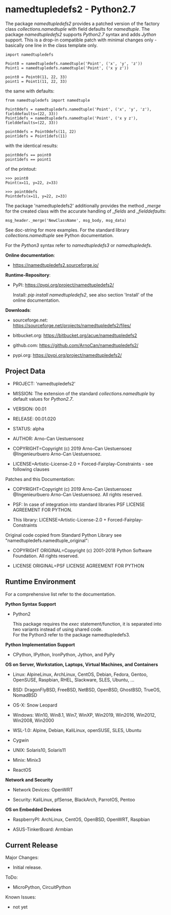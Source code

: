namedtupledefs2 - Python2.7
===========================

The package *namedtupledefs2* provides a patched version of the factory class
*collections.namedtuple* with field defaults for *namedtuple*. The package
*namedtupledefs2* supports *Python2.7* syntax and adds *Jython* support. This
is a drop-in compatible patch with minimal changes only - basically one line
in the class template only.

	import namedtupledefs
	
	Point0 = namedtupledefs.namedtuple('Point', ('x', 'y', 'z'))
	Point1 = namedtupledefs.namedtuple('Point', ('x y z'))
	
	point0 = Point0(11, 22, 33) 
	point1 = Point1(11, 22, 33) 

the same with defaults:

	from namedtupledefs import namedtuple
	
	Point0defs = namedtupledefs.namedtuple('Point', ('x', 'y', 'z'), fielddefaults=(22, 33))
	Point1defs = namedtupledefs.namedtuple('Point', ('x y z'), fielddefaults=(22, 33))
	
	point0defs = Point0defs(11, 22) 
	point1defs = Point1defs(11) 

with the identical results:
	
	point0defs == point0 
	point1defs == point1 

of the printout:

	>>> point0
	Point(x=11, y=22, z=33)
	
	>>> point0defs
	Pointdefs(x=11, y=22, z=33)

The package 'namedtupledefs2' additionally provides the method *_merge* for the
created class with the accurate handling of *_fields* and *_fielddefaults*:

	msg_header._merge('NewClassName', msg_body, msg_data)

See doc-string for more examples.
For the standard library *collections.namedtuple* see Python documentation.

For the *Python3* syntax refer to *namedtupledefs3* or *namedtupledefs*.

**Online documentation**:

* https://namedtupledefs2.sourceforge.io/


**Runtime-Repository**:

* PyPI: https://pypi.org/project/namedtupledefs2/

  Install: *pip install namedtupledefs2*, see also section 'Install' of the online documentation.


**Downloads**:

* sourceforge.net: https://sourceforge.net/projects/namedtupledefs2/files/

* bitbucket.org: https://bitbucket.org/acue/namedtupledefs2

* github.com: https://github.com/ArnoCan/namedtupledefs2/

* pypi.org: https://pypi.org/project/namedtupledefs2/


Project Data
------------

* PROJECT: 'namedtupledefs2'

* MISSION: The extension of the standard *collections.namedtuple* by default values for *Python2.7*.

* VERSION: 00.01

* RELEASE: 00.01.020

* STATUS: alpha

* AUTHOR: Arno-Can Uestuensoez

* COPYRIGHT=Copyright (c) 2019 Arno-Can Uestuensoez @Ingenieurbuero Arno-Can Uestuensoez. 
	
* LICENSE=Artistic-License-2.0 + Forced-Fairplay-Constraints - see following clauses

Patches and this Documentation:

* COPYRIGHT=Copyright (c) 2019 Arno-Can Uestuensoez @Ingenieurbuero Arno-Can Uestuensoez. All rights reserved.

* PSF: In case of integration into standard libraries PSF LICENSE AGREEMENT FOR PYTHON.  

* This library: LICENSE=Artistic-License-2.0 + Forced-Fairplay-Constraints

Original code copied from Standard Python Library see "namedtupledefs.namedtuple_original":

* COPYRIGHT ORIGINAL=Copyright (c) 2001-2018 Python Software Foundation. All rights reserved.

* LICENSE ORIGINAL=PSF LICENSE AGREEMENT FOR PYTHON


Runtime Environment
-------------------
For a comprehensive list refer to the documentation.

**Python Syntax Support**

* Python2
  
  This package requires the *exec* statement/function, it is
  separated into two variants instead of using shared code.  
  For the Python3 refer to the package namedtupledefs3.

**Python Implementation Support**

*  CPython, IPython, IronPython, Jython, and PyPy


**OS on Server, Workstation, Laptops, Virtual Machines, and Containers**

* Linux: AlpineLinux, ArchLinux, CentOS, Debian, Fedora, Gentoo, OpenSUSE, Raspbian, RHEL, Slackware, SLES, Ubuntu, ...  

* BSD: DragonFlyBSD, FreeBSD, NetBSD, OpenBSD, GhostBSD, TrueOS, NomadBSD

* OS-X: Snow Leopard

* Windows: Win10, Win8.1, Win7, WinXP, Win2019, Win2016, Win2012, Win2008, Win2000

* WSL-1.0: Alpine, Debian, KaliLinux, openSUSE, SLES, Ubuntu

* Cygwin

* UNIX: Solaris10, Solaris11

* Minix: Minix3

* ReactOS

**Network and Security**

* Network Devices: OpenWRT

* Security: KaliLinux, pfSense, BlackArch, ParrotOS, Pentoo

**OS on Embedded Devices**

* RaspberryPI: ArchLinux, CentOS, OpenBSD, OpenWRT, Raspbian

* ASUS-TinkerBoard: Armbian

Current Release
---------------

Major Changes:

* Initial release.


ToDo:

* MicroPython, CircuitPython

Known Issues:

* not yet

